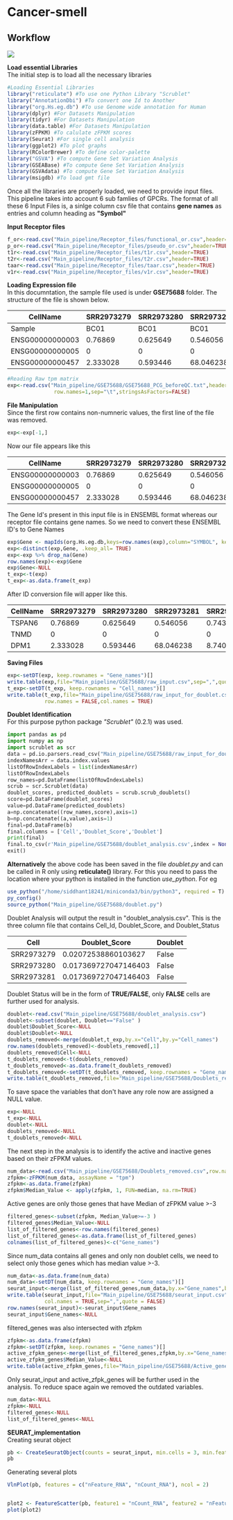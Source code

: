 # Cancer-smell
## Workflow
<img src="Main_pipeline/Images/Workflow.png">

**Load essential Libraries** <br/>
The initial step is to load all the necessary libraries

```r
#Loading Essential Libraries
library("reticulate") #To use one Python Library "Scrublet"
library("AnnotationDbi") #To convert one Id to Another
library("org.Hs.eg.db") #To use Genome wide annotation for Human
library(dplyr) #For Datasets Manipulation
library(tidyr) #For Datasets Manipulation
library(data.table) #For Datasets Manipulation
library(zFPKM) #To calulate zFPKM scores
library(Seurat) #For single cell analysis
library(ggplot2) #To plot graphs
library(RColorBrewer) #To define color-palette
library("GSVA") #To compute Gene Set Variation Analysis
library(GSEABase) #To compute Gene Set Variation Analysis
library(GSVAdata) #To compute Gene Set Variation Analysis
library(msigdb) #To load gmt file
```

Once all the libraries are properly loaded, we need to provide input files. This pipeline takes into account 6 sub famlies of GPCRs. The format of all these 6 Input Files is, a sinlge column csv file that contains **gene names** as entries and column heading as **"Symbol"**  <br/>

**Input Receptor files** <br/>
```r
f_or<-read.csv("Main_pipeline/Receptor_files/functional_or.csv",header=TRUE)
p_or<-read.csv("Main_pipeline/Receptor_files/pseudo_or.csv",header=TRUE)
t1r<-read.csv("Main_pipeline/Receptor_files/t1r.csv",header=TRUE)
t2r<-read.csv("Main_pipeline/Receptor_files/t2r.csv",header=TRUE)
taar<-read.csv("Main_pipeline/Receptor_files/taar.csv",header=TRUE)
v1r<-read.csv("Main_pipeline/Receptor_files/v1r.csv",header=TRUE)
```

**Loading Expression file** <br/>
In this documntation, the sample file used is under **GSE75688** folder. The structure of the file is shown below.

| __CellName__ | __SRR2973279__ | __SRR2973280__ | __SRR2973281__ | __SRR2973282__ | __SRR2973283__ |
|-------------|------------|------------|------------|------------|------------|
| Sample         | BC01     | BC01     | BC01     | BC01     | BC01     |
| ENSG00000000003        | 0.76869 | 0.625649     | 0.546056     |  0.743321     | 0.163526    |
| ENSG00000000005         | 0 | 0     | 0     |  0     | 0    |
| ENSG00000000457         | 2.333028 | 0.593446     | 68.046238     |  8.740911     | 61.360909   |

```r
#Reading Raw tpm matrix
exp<-read.csv("Main_pipeline/GSE75688/GSE75688_PCG_beforeQC.txt",header=TRUE,
               row.names=1,sep="\t",stringsAsFactors=FALSE)
```

**File Manipulation** <br/>
Since the first row contains non-numneric values, the first line of the file was removed.

```r
exp<-exp[-1,]
```

Now our file appears like this 

| __CellName__ | __SRR2973279__ | __SRR2973280__ | __SRR2973281__ | __SRR2973282__ | __SRR2973283__ |
|-------------|------------|------------|------------|------------|------------|
| ENSG00000000003        | 0.76869 | 0.625649     | 0.546056     |  0.743321     | 0.163526    |
| ENSG00000000005         | 0 | 0     | 0     |  0     | 0    |
| ENSG00000000457         | 2.333028 | 0.593446     | 68.046238     |  8.740911     | 61.360909   |

The Gene Id's present in this input file is in ENSEMBL format whereas our receptor file contains gene names. So we need to convert these ENSEMBL ID's to Gene Names

```r
exp$Gene <- mapIds(org.Hs.eg.db,keys=row.names(exp),column="SYMBOL", keytype="ENSEMBL", multiVals="first")
exp<-distinct(exp,Gene, .keep_all= TRUE)
exp<-exp %>% drop_na(Gene)
row.names(exp)<-exp$Gene
exp$Gene<-NULL
t_exp<-t(exp)
t_exp<-as.data.frame(t_exp)
```
After ID conversion file will apper like this.

| __CellName__ | __SRR2973279__ | __SRR2973280__ | __SRR2973281__ | __SRR2973282__ | __SRR2973283__ |
|-------------|------------|------------|------------|------------|------------|
| TSPAN6       | 0.76869 | 0.625649     | 0.546056     |  0.743321     | 0.163526    |
| TNMD         | 0 | 0     | 0     |  0     | 0    |
| DPM1         | 2.333028 | 0.593446     | 68.046238     |  8.740911     | 61.360909   |

**Saving Files**
```r
exp<-setDT(exp, keep.rownames = "Gene_names")[]
write.table(exp,file="Main_pipeline/GSE75688/raw_input.csv",sep=",",quote=FALSE,row.names = FALSE,col.names = TRUE)
t_exp<-setDT(t_exp, keep.rownames = "Cell_names")[]
write.table(t_exp,file="Main_pipeline/GSE75688/raw_input_for_doublet.csv",sep=",",quote=FALSE,
            row.names = FALSE,col.names = TRUE)
```

**Doublet Identification** <br/>
For this purpose python package *"Scrublet"* (0.2.1) was used.

```python
import pandas as pd
import numpy as np
import scrublet as scr
data = pd.io.parsers.read_csv("Main_pipeline/GSE75688/raw_input_for_doublet.csv",sep=",",index_col=0)
indexNamesArr = data.index.values
listOfRowIndexLabels = list(indexNamesArr)
listOfRowIndexLabels
row_names=pd.DataFrame(listOfRowIndexLabels)
scrub = scr.Scrublet(data)
doublet_scores, predicted_doublets = scrub.scrub_doublets()
score=pd.DataFrame(doublet_scores)
value=pd.DataFrame(predicted_doublets)
a=np.concatenate((row_names,score),axis=1)
b=np.concatenate((a,value),axis=1)
final=pd.DataFrame(b)
final.columns = ['Cell','Doublet_Score','Doublet']
print(final)
final.to_csv(r'Main_pipeline/GSE75688/doublet_analysis.csv',index = None, header=True)
exit()
```

**Alternatively** the above code has been saved in the file *doublet.py* and can be called in R only using **reticulate()** library. For this you need to pass the location where your python is installed in the function *use_python*. For eg

```r
use_python("/home/siddhant18241/miniconda3/bin/python3", required = T)
py_config()
source_python("Main_pipeline/GSE75688/doublet.py")
```
Doublet Analysis will output the result in "doublet_analysis.csv".
This is the three column file that contains Cell_Id, Doublet_Score, and Doublet_Status

| __Cell__ | __Doublet_Score__ | __Doublet__ |
|-------------|------------|------------|
| SRR2973279      | 0.02072538860103627 | False     |
| SRR2973280       | 0.017369727047146403 | False     |
| SRR2973281       | 0.017369727047146403 | False     |

Doublet Status will be in the form of **TRUE/FALSE**, only **FALSE** cells are further used for analysis.

```r
doublet<-read.csv("Main_pipeline/GSE75688/doublet_analysis.csv")
doublet<-subset(doublet, Doublet=="False" )
doublet$Doublet_Score<-NULL
doublet$Doublet<-NULL
doublets_removed<-merge(doublet,t_exp,by.x="Cell",by.y="Cell_names")
row.names(doublets_removed)<-doublets_removed[,1]
doublets_removed$Cell<-NULL
t_doublets_removed<-t(doublets_removed)
t_doublets_removed<-as.data.frame(t_doublets_removed)
t_doublets_removed<-setDT(t_doublets_removed, keep.rownames = "Gene_names")[]
write.table(t_doublets_removed,file="Main_pipeline/GSE75688/Doublets_removed.csv",sep=",",row.names=FALSE,col.names = TRUE,quote=FALSE)
```

To save space the variables that don't have any role now are assigned a NULL value.

```r
exp<-NULL
t_exp<-NULL
doublet<-NULL
doublets_removed<-NULL
t_doublets_removed<-NULL
```
The next step in the analysis is to identify the active and inactive genes based on their zFPKM values.

```r
num_data<-read.csv("Main_pipeline/GSE75688/Doublets_removed.csv",row.names = 1)
zfpkm<-zFPKM(num_data, assayName = "tpm")
zfpkm<-as.data.frame(zfpkm)
zfpkm$Median_Value <- apply(zfpkm, 1, FUN=median, na.rm=TRUE)
```

Active genes are only those genes that have Median of zFPKM value >-3

```r
filtered_genes<-subset(zfpkm, Median_Value>=-3 )
filtered_genes$Median_Value<-NULL
list_of_filtered_genes<-row.names(filtered_genes)
list_of_filtered_genes<-as.data.frame(list_of_filtered_genes)
colnames(list_of_filtered_genes)<-c("Gene_names")
```

Since num_data contains all genes and only non doublet cells, we need to select only those genes which has median value >-3.
```r
num_data<-as.data.frame(num_data)
num_data<-setDT(num_data, keep.rownames = "Gene_names")[]
seurat_input<-merge(list_of_filtered_genes,num_data,by.x="Gene_names",by.y="Gene_names")
write.table(seurat_input,file="Main_pipeline/GSE75688/seurat_input.csv",row.names=FALSE,
            col.names = TRUE,sep=",",quote = FALSE)
row.names(seurat_input)<-seurat_input$Gene_names
seurat_input$Gene_names<-NULL
```
filtered_genes was also intersected with zfpkm
```r
zfpkm<-as.data.frame(zfpkm)
zfpkm<-setDT(zfpkm, keep.rownames = "Gene_names")[]
active_zfpkm_genes<-merge(list_of_filtered_genes,zfpkm,by.x="Gene_names",by.y="Gene_names")
active_zfpkm_genes$Median_Value<-NULL
write.table(active_zfpkm_genes,file="Main_pipeline/GSE75688/Active_genes_zfpkm_values.csv",row.names=FALSE,col.names = TRUE,sep=",",quote = FALSE)
```

Only seurat_input and active_zfpk_genes will be further used in the analysis.
To reduce space again we removed the outdated variables.
```r
num_data<-NULL
zfpkm<-NULL
filtered_genes<-NULL
list_of_filtered_genes<-NULL
```

**SEURAT_implementation** <br>
Creating seurat object
```r
pb <- CreateSeuratObject(counts = seurat_input, min.cells = 3, min.features = 200)
pb
```

Generating several plots
```r
VlnPlot(pb, features = c("nFeature_RNA", "nCount_RNA"), ncol = 2)
```
<image here>
  
 ```r
 plot2 <- FeatureScatter(pb, feature1 = "nCount_RNA", feature2 = "nFeature_RNA")
 plot(plot2)
 ```
          
